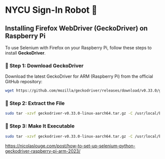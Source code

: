 # **NYCU Sign-In Robot 🚀**

## **Installing Firefox WebDriver (GeckoDriver) on Raspberry Pi**
To use Selenium with Firefox on your Raspberry Pi, follow these steps to install **GeckoDriver**.

### **📌 Step 1: Download GeckoDriver**
Download the latest GeckoDriver for ARM (Raspberry Pi) from the official GitHub repository:
```bash
wget https://github.com/mozilla/geckodriver/releases/download/v0.33.0/geckodriver-v0.33.0-linux-aarch64.tar.gz
```

### **📌 Step 2: Extract the File**
```bash
sudo tar -xzvf geckodriver-v0.33.0-linux-aarch64.tar.gz -C /usr/local/bin
```

### **📌 Step 3: Make It Executable**
```bash
sudo tar -xzvf geckodriver-v0.33.0-linux-aarch64.tar.gz -C /usr/local/bin
```

https://nicolaslouge.com/post/how-to-set-up-selenium-python-geckodriver-raspberry-pi-arm-2023/
